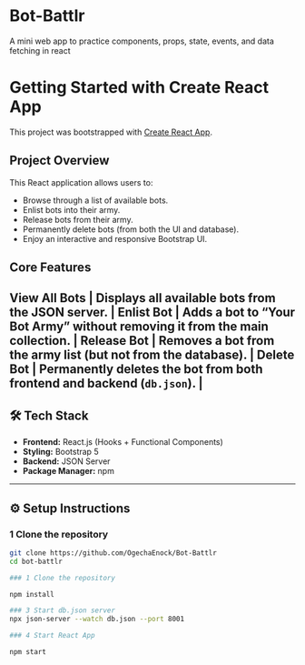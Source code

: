 # Bot-Battlr
A mini web app to practice components, props, state, events, and data fetching in react

# Getting Started with Create React App

This project was bootstrapped with [Create React App](https://github.com/facebook/create-react-app).

##  Project Overview
This React application allows users to:
-  Browse through a list of available bots.
-  Enlist bots into their army.
-  Release bots from their army.
-  Permanently delete bots (from both the UI and database).
-  Enjoy an interactive and responsive Bootstrap UI.


## Core Features

**View All Bots** | Displays all available bots from the JSON server. |
**Enlist Bot** | Adds a bot to “Your Bot Army” without removing it from the main collection. |
 **Release Bot** | Removes a bot from the army list (but not from the database). |
 **Delete Bot** | Permanently deletes the bot from both frontend and backend (`db.json`). |
---

## 🛠️ Tech Stack

- **Frontend:** React.js (Hooks + Functional Components)
- **Styling:** Bootstrap 5
- **Backend:** JSON Server
- **Package Manager:** npm

---
## ⚙️ Setup Instructions

### 1️ Clone the repository
```bash
git clone https://github.com/OgechaEnock/Bot-Battlr
cd bot-battlr

### 1️ Clone the repository 

npm install

### 3 Start db.json server
npx json-server --watch db.json --port 8001

### 4 Start React App

npm start

